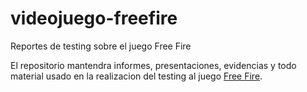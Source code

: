# videojuego-freefire
Reportes de testing sobre el juego Free Fire

El repositorio mantendra informes, presentaciones, evidencias y todo material usado
en la realizacion del testing al juego [Free Fire](https://play.google.com/store/apps/details?id=com.dts.freefireth).
